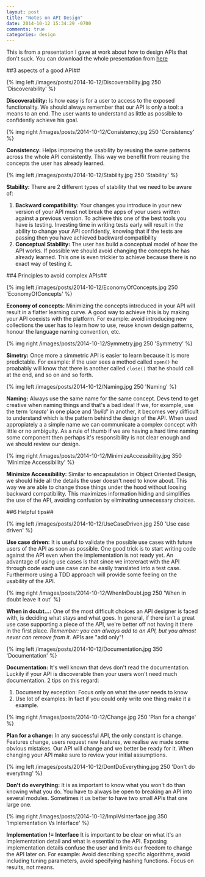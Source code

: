 ```yaml
---
layout: post
title: "Notes on API Design"
date: 2014-10-12 15:34:29 -0700
comments: true
categories: design
---
```

This is from a presentation I gave at work about how to design APIs that don't suck. You can download the whole presentation from [here]

<!-- more -->

##3 aspects of a good API##

{% img left /images/posts/2014-10-12/Discoverability.jpg 250 'Discoverability' %} 

**Discoverability:** Is how easy is for a user to access to the exposed functionality. We should always remember that our API is only a tool: a means to an end. The user wants to understand as little as possible to confidently achieve his goal.

{% img right /images/posts/2014-10-12/Consistency.jpg 250 'Consistency' %} 
<br>

**Consistency:** Helps improving the usability by reusing the same patterns across the whole API consistently. This way we beneffit from reusing the concepts the user has already learned.

{% img left /images/posts/2014-10-12/Stability.jpg 250 'Stability' %} 

**Stability:** There are 2 different types of stability that we need to be aware of:

1. **Backward compatibility:** Your changes you introduce in your new version of your API must not break the apps of your users written against a previous version. To achieve this one of the best tools you have is testing. Investing time in writing tests early will result in the ability to change your API confidently, knowing that if the tests are passing then you have achieved backward compatibility
2. **Conceptual Stability:** The user has build a conceptual model of how the API works. If possible we should avoid changing the concepts he has already learned. This one is even trickier to achieve because there is no exact way of testing it. 

##4 Principles to avoid complex APIs##

{% img left /images/posts/2014-10-12/EconomyOfConcepts.jpg 250 'EconomyOfConcepts' %} 

**Economy of concepts:** Minimizing the concepts introduced in your API will result in a flatter learning curve. A good way to achieve this is by making your API coexists with the platform. For example: avoid introducing new collections the user has to learn how to use, reuse known design patterns, honour the language naming convention, etc.

{% img right /images/posts/2014-10-12/Symmetry.jpg 250 'Symmetry' %} 

**Simetry:** Once more a simmetric API is easier to learn because it is more predictable. For example: if the user sees a method called `open()` he proabably will know that there is another called `close()` that he should call at the end, and so on and so forth.

{% img left /images/posts/2014-10-12/Naming.jpg 250 'Naming' %} 

**Naming:** Always use the same name for the same concept. Devs tend to get creative when naming things and that's a bad idea! If we, for example, use the term *'create'* in one place and *'build'* in another, it becomes very difficult to understand which is the pattern behind the design of the API. When used appropiately a a simple name we can communicate a complex concept with little or no ambiguity. As a rule of thumb if we are having a hard time naming some component then perhaps it's responsibility is not clear enough and we should review our design.

{% img right /images/posts/2014-10-12/MinimizeAccessibility.jpg 350 'Minimize Accessibility' %} 

**Minimize Accessibility:** Similar to encapsulation in Object Oriented Design, we should hide all the details the user doesn't need to know about. This way we are able to change those things under the hood without loosing backward compatibility. This maximizes information hiding and simplifies the use of the API, avoiding confusion by eliminating unnecessary choices.

##6 Helpful tips##

{% img left /images/posts/2014-10-12/UseCaseDriven.jpg 250 'Use case driven' %} 

**Use case driven:** It is useful to validate the possible use cases with future users of the API as soon as possible. One good trick is to start writing code against the API even when the implementation is not ready yet. 
An advantage of using use cases is that since we intereract with the API through code each use case can be easily translated into a test case. Furthermore using a TDD approach will provide some feeling on the usability of the API.

{% img right /images/posts/2014-10-12/WhenInDoubt.jpg 250 'When in doubt leave it out' %} 

**When in doubt...:** One of the most difficult choices an API designer is faced with, is deciding what stays and what goes. In general, if there isn't a great use case supporting a piece of the API, we're better off not having it there in the first place. *Remember: you can always add to an API, but you almost never can remove from it.* APIs are "add only"!

{% img left /images/posts/2014-10-12/Documentation.jpg 350 'Documentation' %} 

**Documentation:** It's well known that devs don't read the documentation. Luckily if your API is discoverable then your users won't need much documentation. 2 tips on this regard:

1. Document by exception: Focus only on what the user needs to know
2. Use lot of examples: In fact if you could only write one thing make it a example.

{% img right /images/posts/2014-10-12/Change.jpg 250 'Plan for a change' %} 

**Plan for a change:** In any successful API, the only constant is change. Features change, users request new features, we realise we made some obvious mistakes. Our API will change and we better be ready for it. When changing your API make sure to review your initial assumptions.

{% img left /images/posts/2014-10-12/DontDoEverything.jpg 250 'Don't do everythng' %} 

**Don't do everything:** It is as important to know what you won't do than knowing what you do. You have to always be open to breaking an API into several modules. Sometimes it us better to have two small APIs that one large one.

{% img right /images/posts/2014-10-12/ImplVsInterface.jpg 350 'Implementation Vs Interface' %} 

**Implementation != Interface** It is important to be clear on what it's an implementation detail and what is essential to the API. Exposing implementation details confuse the user and limits our freedom to change the API later on. For example: Avoid describing specific algorithms, avoid including tuning parameters, avoid specifying hashing functions. Focus on results, not means.

[here]:/downloads/ApiDesignKeynote.zip